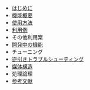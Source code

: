 - [はじめに](introduction.md)
- [機能概要](features.md)
- [使用方法](usage.md)
- [利用例](advanced_usage.md)
- その他利用案
- [開発中の機能](features_in_development.md)
- チューニング
- [逆引きトラブルシューティング](trouble_shooting.md)
- [媒体構造](data_structure.md)
- 処理論理
- [参考文献](references.md)

